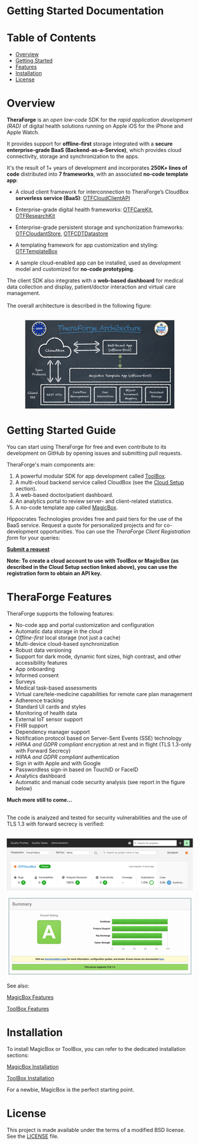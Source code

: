 # Getting Started Documentation

# Table of Contents
* [Overview](#overview)
* [Getting Started](#getting-started-guide)
* [Features](#theraforge-features)
* [Installation](#installation)
* [License](#license)

# Overview

**TheraForge** is an *open low-code* SDK for the *rapid application development (RAD)* of digital health solutions running on Apple iOS for the iPhone and Apple Watch.

It provides support for **offline-first** storage integrated with a **secure enterprise-grade BaaS (Backend-as-a-Service)**, which provides cloud connectivity, storage and synchronization to the apps.

It's the result of 1+ years of development and incorporates **250K+ lines of code** distributed into **7 frameworks**, with an associated **no-code template app**:

* A cloud client framework for interconnection to TheraForge’s CloudBox **serverless service (BaaS)**: [OTFCloudClientAPI](../../../OTFCloudClientAPI)
* Enterprise-grade digital health frameworks: [OTFCareKit](../../../OTFCareKit), [OTFResearchKit](../../../OTFResearchKit)
* Enterprise-grade persistent storage and synchonization frameworks: [OTFCloudantStore](../../../OTFCloudantStore), [OTFCDTDatastore](../../../OTFCDTDatastore)
* A templating framework for app customization and styling: [OTFTemplateBox](../../../OTFTemplateBox)

* A sample cloud-enabled app can be installed, used as development model and customized for **no-code prototyping**.

The client SDK also integrates with a **web-based dashboard** for medical data collection and display, patient/doctor interaction and virtual care management.
<br />
<br />
The overall architecture is described in the following figure:
<br />
<br />
<p align="center"><img src="Docs/3-TheraForge-Architecture.png" width=80% height=80%></p>

# Getting Started Guide

You can start using TheraForge for free and even contribute to its development on GitHub by opening issues and submitting pull requests.

TheraForge's main components are:

1. A powerful modular SDK for app development called [ToolBox](../../../OTFToolBox).
2. A multi-cloud backend service called CloudBox (see the [Cloud Setup](../../../OTFToolBox#theraforge-cloud-setup) section).
3. A web-based doctor/patient dashboard.
4. An analytics portal to review server- and client-related statistics.
5. A no-code template app called [MagicBox](../../../OTFMagicBox).

Hippocrates Technologies provides free and paid tiers for the use of the BaaS service. Request a quote for personalized projects and for co-development opportunities. You can use the *TheraForge Client Registration form* for your queries:

**[Submit a request](https://docs.google.com/forms/d/e/1FAIpQLSfYDEx-Cnja_YE6iUFs08pxxLThlV76TAJ2uB7ymuUXbky9iA/viewform)**

**Note: To create a cloud account to use with ToolBox or MagicBox (as described in the Cloud Setup section linked above), you can use the registration form to obtain an API key.**

# TheraForge Features

TheraForge supports the following features:

* No-code app and portal customization and configuration
* Automatic data storage in the cloud
* *Offline-first* local storage (not just a cache)
* Multi-device cloud-based synchronization
* Robust data versioning
* Support for dark mode, dynamic font sizes, high contrast, and other accessibility features
* App onboarding
* Informed consent
* Surveys
* Medical task-based assessments
* Virtual care/tele-medicine capabilities for remote care plan management
* Adherence tracking
* Standard UI cards and styles
* Monitoring of health data
* External IoT sensor support
* FHIR support
* Dependency manager support
* Notification protocol based on Server-Sent Events (SSE) technology
* *HIPAA and GDPR compliant* encryption at rest and in flight (TLS 1.3-only with Forward Secrecy)
* *HIPAA and GDPR compliant* authentication
* Sign in with Apple and with Google
* Passwordless sign-in based on TouchID or FaceID
* Analytics dashboard
* Automatic and manual code security analysis (see report in the figure below)

**Much more still to come...**

<br />
The code is analyzed and tested for security vulnerabilities and the use of TLS 1.3 with forward secrecy is verified:
<br />
<br />
<p align="center"><img src="Docs/1-CloudBox-sonarqube-overview.png" width=100% height=100%></p>

<p align="center"><img src="Docs/2-TLS-1.3-Support.png" width=100% height=100%></p>

See also:

[MagicBox Features](../../../OTFMagicBox#Features)

[ToolBox Features](../../../OTFToolBox#Features)

# Installation

To install MagicBox or ToolBox, you can refer to the dedicated installation sections:

[MagicBox Installation](../../../OTFMagicBox#Installation)

[ToolBox Installation](../../../OTFToolBox#Installation)

For a newbie, MagicBox is the perfect starting point.

# License

This project is made available under the terms of a modified BSD license. See the [LICENSE](../../../OTFToolBox/blob/main/LICENSE.md) file.
